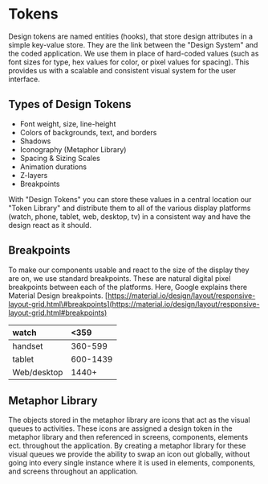 # Tokens

Design tokens are named entities \(hooks\), that store design attributes in a simple key-value store. They are the link between the "Design System" and the coded application. We use them in place of hard-coded values \(such as font sizes for type, hex values for color, or pixel values for spacing\). This provides us with a scalable and consistent visual system for the user interface.

## Types of Design Tokens

* Font weight, size, line-height
* Colors of backgrounds, text, and borders
* Shadows
* Iconography \(Metaphor Library\)
* Spacing & Sizing Scales
* Animation durations
* Z-layers
* Breakpoints

With "Design Tokens" you can store these values in a central location our "Token Library" and distribute them to all of the various display platforms \(watch, phone, tablet, web, desktop, tv\) in a consistent way and have the design react as it should.

## Breakpoints

To make our components usable and react to the size of the display they are on, we use standard breakpoints. These are natural digital pixel breakpoints between each of the platforms. Here, Google explains there Material Design breakpoints. [https://material.io/design/layout/responsive-layout-grid.html\#breakpoints](https://material.io/design/layout/responsive-layout-grid.html#breakpoints)

| watch | &lt;359 |
| :--- | :--- |
| handset | 360-599 |
| tablet | 600-1439 |
| Web/desktop | 1440+ |

## Metaphor Library

The objects stored in the metaphor library are icons that act as the visual queues to activities. These icons are assigned a design token in the metaphor library and then referenced in screens, components, elements ect. throughout the application. By creating a metaphor library for these visual queues we provide the ability to swap an icon out globally, without going into every single instance where it is used in elements, components, and screens throughout an application.

